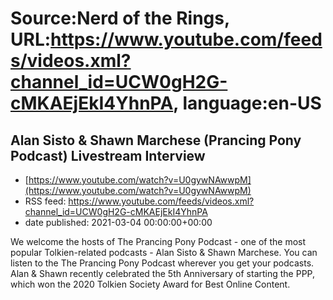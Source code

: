 # Source:Nerd of the Rings, URL:https://www.youtube.com/feeds/videos.xml?channel_id=UCW0gH2G-cMKAEjEkI4YhnPA, language:en-US

## Alan Sisto & Shawn Marchese (Prancing Pony Podcast) Livestream Interview
 - [https://www.youtube.com/watch?v=U0gywNAwwpM](https://www.youtube.com/watch?v=U0gywNAwwpM)
 - RSS feed: https://www.youtube.com/feeds/videos.xml?channel_id=UCW0gH2G-cMKAEjEkI4YhnPA
 - date published: 2021-03-04 00:00:00+00:00

We welcome the hosts of The Prancing Pony Podcast - one of the most popular Tolkien-related podcasts - Alan Sisto & Shawn Marchese.   You can listen to the The Prancing Pony Podcast wherever you get your podcasts.  Alan & Shawn recently celebrated the 5th Anniversary of starting the PPP, which won the 2020 Tolkien Society Award for Best Online Content.

